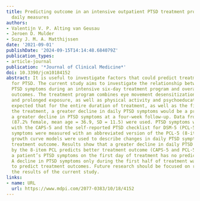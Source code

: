 ```yaml
---
title: Predicting outcome in an intensive outpatient PTSD treatment program using
  daily measures
authors:
- Valentijn V. P. Alting van Geusau
- Jeroen D. Mulder
- Suzy J. M. A. Matthijssen
date: '2021-09-01'
publishDate: '2024-09-15T14:14:48.684079Z'
publication_types:
- article-journal
publication: '*Journal of Clinical Medicine*'
doi: 10.3390/jcm10184152
abstract: It is useful to investigate factors that could predict treatment outcomes
  for PTSD. The current study aims to investigate the relationship between daily measured
  PTSD symptoms during an intensive six-day treatment program and overall post-treatment
  outcomes. The treatment program combines eye movement desensitization with reprocessing
  and prolonged exposure, as well as physical activity and psychoeducation. It was
  expected that for the entire duration of treatment, as well as the first half of
  the treatment, a greater decline in daily PTSD symptoms would be a predictor for
  a greater decline in PTSD symptoms at a four-week follow-up. Data from 109 PTSD-patients
  (87.2% female, mean age = 36.9, SD = 11.5) were used. PTSD symptoms were measured
  with the CAPS-5 and the self-reported PTSD checklist for DSM-5 (PCL-5). Daily PTSD
  symptoms were measured with an abbreviated version of the PCL-5 (8-item PCL). Latent
  growth curve models were used to describe changes in daily PTSD symptoms and predict
  treatment outcome. Results show that a greater decline in daily PTSD symptoms measured
  by the 8-item PCL predicts better treatment outcome (CAPS-5 and PCL-5), but that
  a patient’s PTSD symptoms on the first day of treatment has no predictive effect.
  A decline in PTSD symptoms only during the first half of treatment was also found
  to predict treatment outcomes. Future research should be focused on replicating
  the results of the current study.
links:
- name: URL
  url: https://www.mdpi.com/2077-0383/10/18/4152
---
```

